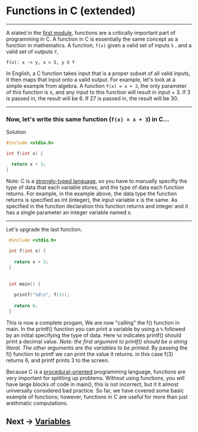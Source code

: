# Functions in C (extended)
***

A stated in the [first module](https://github.com/nac294/C-basics/blob/main/modules/firstProgram.md), functions are a critically important part of programming
in C. A function in C is essentially the same concept as a function in mathematics. A function, ```f(x)``` given a valid set of inputs ```S```
, and a valid set of outputs ```Y```,
```mma
f(x): x -> y, x ⊂ S, y ∈ Y
```
In English, a C function takes input that is a proper subset of all valid inputs, it then maps that input onto a valid output. For example, let's look
at a simple example from algebra. A function ```f(x) = x + 3```, the only parameter of this function is x, and any input to this function will result in
input + 3. If 3 is passed in, the result will be 6. If 27 is passed in, the result will be 30.

***  
### Now, let's write this same function (```f(x) = x + 3```) in C...

  <summary>Solution</summary>
  
  ```C
  #include <stdio.h>
  
  int f(int x) {
  
    return x + 3;
  }
  ```
</details>  

Note: C is a [strongly-typed language](https://www.techtarget.com/whatis/definition/strongly-typed), so you have to manually specifiy the type of data 
that each variable stores, and the type of data each function returns. For example, in the example above, 
the data type the function returns is specified as int (integer), the input variable x is the same. As specified in the function 
declaration this function returns and integer and it has a single parameter an integer variable named x.
***

Let's upgrade the last function. 
 ```C
  #include <stdio.h>
  
  int f(int x) {
    
    return x + 3;
  }
  
  
  int main() {
  
    printf("%d\n", f(3));
    
    return 0;
  }
  ```
This is now a complete progam, We are now "calling" the f() function in main. 
In the printf() function you can print a variable by using a ```%``` followed by an initial specifying the type of data. Here ```%d``` indicates printf()
should print a decimal value. _Note: the first argument to printf() should be a string literal. The other arguments are the variables to be printed._
By passing the f() function to printf we can print the value it returns.
in this case f(3) returns 6, and printf prints 3 to the screen.  

Because C is a [procedural-oriented](https://eng.libretexts.org/Courses/Delta_College/CS11_-_Informations_Systems/02%3A_Information_Systems_for_Strategic_Advantage/2.04%3A_Information_Systems_Development/2.4D%3A_Programming_Languages/1.03%3A_Procedural/Object_Oriented) programming language, functions are very important for splitting up problems. Without using functions, you will have large blocks of code in main(), this is not incorrect, but it it almost universally considered bad practice. So far, we have covered some basic example of functions; however, functions in C are useful for more than just arethmatic computations.  

## Next -> [Variables](https://github.com/nac294/C-basics/blob/main/modules/variables.md)
